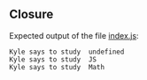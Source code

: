 ## Closure

Expected output of the file [index.js](./index.js):

```
Kyle says to study  undefined
Kyle says to study  JS
Kyle says to study  Math
```
